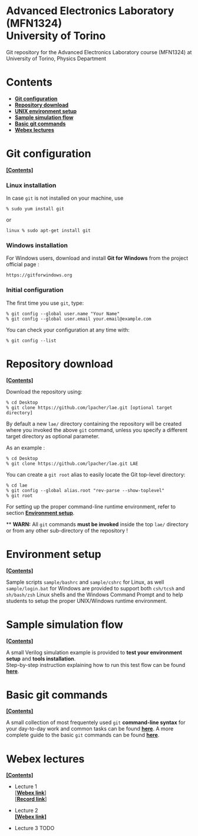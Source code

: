 # Advanced Electronics Laboratory (MFN1324) <br/> University of Torino

Git repository for the Advanced Electronics Laboratory course (MFN1324) at University of Torino, Physics Department


# Contents

* [**Git configuration**](#git-configuration)
* [**Repository download**](#repository-download)
* [**UNIX environment setup**](#environment-setup)
* [**Sample simulation flow**](#sample-simulation-flow)
* [**Basic git commands**](#basic-git-commands)
* [**Webex lectures**](#webex-lectures)


# Git configuration
[**[Contents]**](#contents)

### Linux installation

In case `git` is not installed on your machine, use

```
% sudo yum install git
```

or

```
linux % sudo apt-get install git
```


### Windows installation

For Windows users, download and install **Git for Windows** from the project official page : 

```
https://gitforwindows.org
```


### Initial configuration

The first time you use `git`, type:

```
% git config --global user.name "Your Name"
% git config --global user.email your.email@example.com
```

You can check your configuration at any time with:

```
% git config --list
```


# Repository download
[**[Contents]**](#contents)

Download the repository using:


```
% cd Desktop
% git clone https://github.com/lpacher/lae.git [optional target directory]
```

By default a new `lae/` directory containing the repository will be created where you invoked the above `git` command, unless
you specify a different target directory as optional parameter.

As an example :


```
% cd Desktop
% git clone https://github.com/lpacher/lae.git LAE
```


You can create a `git root` alias to easily locate the Git top-level directory:

```
% cd lae
% git config --global alias.root "rev-parse --show-toplevel"
% git root
```

For setting up the proper command-line runtime environment, refer to section [**Environment setup**](#environment-setup).

** **WARN:** All `git` commands **must be invoked** inside the top `lae/` directory or from any other sub-directory of the repository !


# Environment setup
[**[Contents]**](#contents)

Sample scripts `sample/bashrc` and `sample/cshrc` for Linux, as well `sample/login.bat` for Windows are provided to support 
both `csh/tcsh` and `sh/bash/zsh` Linux shells and the Windows Command Prompt and to help students to setup the proper UNIX/Windows
runtime environment.

# Sample simulation flow
[**[Contents]**](#contents)

A small Verilog simulation example is provided to **test your environment setup** and **tools installation**.<br/>
Step-by-step instruction explaining how to run this test flow can be found [**here**](test/README.md).


# Basic git commands
[**[Contents]**](#contents)

A small collection of most frequentely used `git` **command-line syntax** for your day-to-day work and common tasks can be found [**here**](doc/git/README.md).
A more complete guide to the basic `git` commands can be found [**here**](http://doc.gitlab.com/ee/gitlab-basics/start-using-git.html).



# Webex lectures
[**[Contents]**](#contents)

* Lecture 1<br/>
[[**Webex link**]](https://unito.webex.com/unito/j.php?MTID=m43898a5fdd9844dbfb3abc4dcf49b780)<br/>
[[**Record link**]](https://unito.webex.com/recordingservice/sites/unito/recording/bf7ac1a2dc3d43dba524390112ee13db)

* Lecture 2<br/>
[**[Webex link]**](https://unito.webex.com/unito/j.php?MTID=m72f73fcda2b25e3710dfa22e3de0b1af)

* Lecture 3 TODO


